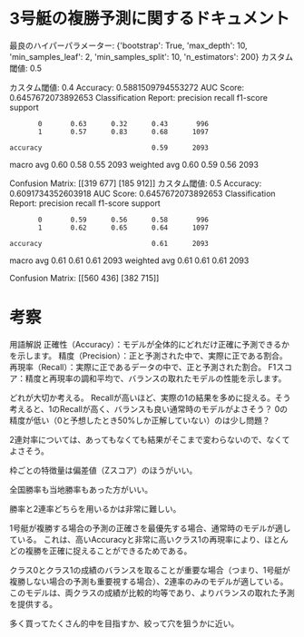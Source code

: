 # 3号艇の複勝予測に関するドキュメント
最良のハイパーパラメーター: {'bootstrap': True, 'max_depth': 10, 'min_samples_leaf': 2, 'min_samples_split': 10, 'n_estimators': 200}
カスタム閾値: 0.5

カスタム閾値: 0.4
Accuracy: 0.5881509794553272
AUC Score: 0.6457672073892653
Classification Report:
              precision    recall  f1-score   support

           0       0.63      0.32      0.43       996
           1       0.57      0.83      0.68      1097

    accuracy                           0.59      2093
   macro avg       0.60      0.58      0.55      2093
weighted avg       0.60      0.59      0.56      2093

Confusion Matrix:
[[319 677]
 [185 912]]
カスタム閾値: 0.5
Accuracy: 0.6091734352603918
AUC Score: 0.6457672073892653
Classification Report:
              precision    recall  f1-score   support

           0       0.59      0.56      0.58       996
           1       0.62      0.65      0.64      1097

    accuracy                           0.61      2093
   macro avg       0.61      0.61      0.61      2093
weighted avg       0.61      0.61      0.61      2093

Confusion Matrix:
[[560 436]
 [382 715]]



# 考察
用語解説
正確性（Accuracy）：モデルが全体的にどれだけ正確に予測できるかを示します。
精度（Precision）：正と予測された中で、実際に正である割合。
再現率（Recall）：実際に正であるデータの中で、正と予測された割合。
F1スコア：精度と再現率の調和平均で、バランスの取れたモデルの性能を示します。

どれが大切か考える。
Recallが高いほど、実際の1の結果を多めに捉える。そう考えると、1のRecallが高く、バランスも良い通常時のモデルがよさそう？
0の精度が低い（0と予想したとき50%しか正解していない）のは少し問題？

2連対率については、あってもなくても結果がそこまで変わらないので、なくてよさそう。

枠ごとの特徴量は偏差値（Zスコア）のほうがいい。

全国勝率も当地勝率もあった方がいい。


勝率と2連率どちらを用いるかは非常に難しい。

1号艇が複勝する場合の予測の正確さを最優先する場合、通常時のモデルが適している。
これは、高いAccuracyと非常に高いクラス1の再現率により、ほとんどの複勝を正確に捉えることができるためである。

クラス0とクラス1の成績のバランスを取ることが重要な場合（つまり、1号艇が複勝しない場合の予測も重要視する場合）、2連率のみのモデルが適している。
このモデルは、両クラスの成績が比較的均等であり、よりバランスの取れた予測を提供する。

多く買ってたくさん的中を目指すか、絞って穴を狙うかに近い。





